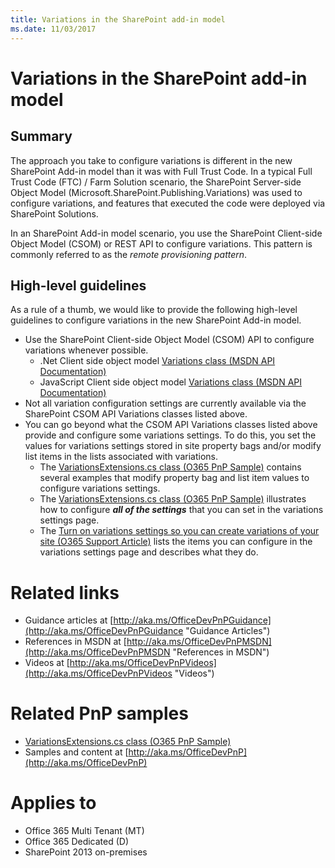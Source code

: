 ```yaml
---
title: Variations in the SharePoint add-in model
ms.date: 11/03/2017
---
```

Variations in the SharePoint add-in model
=========================================

Summary
-------

The approach you take to configure variations is different in the new SharePoint Add-in model than it was with Full Trust Code. In a typical Full Trust Code (FTC) / Farm Solution scenario, the SharePoint Server-side Object Model (Microsoft.SharePoint.Publishing.Variations) was used to configure variations, and features that executed the code were deployed via SharePoint Solutions.

In an SharePoint Add-in model scenario, you use the SharePoint Client-side Object Model (CSOM) or REST API to configure variations. This pattern is commonly referred to as the *remote provisioning pattern*.

High-level guidelines
---------------------

As a rule of a thumb, we would like to provide the following high-level guidelines to configure variations in the new SharePoint Add-in model.

- Use the SharePoint Client-side Object Model (CSOM) API to configure variations whenever possible.
	- .Net Client side object model [Variations class (MSDN API Documentation)](https://msdn.microsoft.com/en-us/library/office/microsoft.sharepoint.client.publishing.variations.aspx)
	- JavaScript Client side object model [Variations class (MSDN API Documentation)](https://msdn.microsoft.com/en-us/library/office/jj994778.aspx)
- Not all variation configuration settings are currently available via the SharePoint CSOM API Variations classes listed above.
- You can go beyond what the CSOM API Variations classes listed above provide and configure some variations settings.  To do this, you set the values for variations settings stored in site property bags and/or modify list items in the lists associated with variations.
	+ The [VariationsExtensions.cs class (O365 PnP Sample)](https://github.com/SharePoint/PnP-Sites-Core/tree/master/Core/OfficeDevPnP.Core/Extensions/VariationExtensions.cs) contains several examples that modify property bag and list item values to configure variations settings.
	+ The [VariationsExtensions.cs class (O365 PnP Sample)](https://github.com/SharePoint/PnP-Sites-Core/blob/master/Core/OfficeDevPnP.Core/Extensions/VariationExtensions.cs) illustrates how to configure ***all of the settings*** that you can set in the variations settings page.
	+ The [Turn on variations settings so you can create variations of your site (O365 Support Article)](https://support.office.com/en-za/article/Turn-on-variations-settings-so-you-can-create-variations-of-your-site-fc021610-bdb5-4b5c-9d59-ce8af6699b4b) lists  the items you can configure in the variations settings page and describes what they do.

Related links
=============

- Guidance articles at [http://aka.ms/OfficeDevPnPGuidance](http://aka.ms/OfficeDevPnPGuidance "Guidance Articles")
- References in MSDN at [http://aka.ms/OfficeDevPnPMSDN](http://aka.ms/OfficeDevPnPMSDN "References in MSDN")
- Videos at [http://aka.ms/OfficeDevPnPVideos](http://aka.ms/OfficeDevPnPVideos "Videos")

Related PnP samples
===================

- [VariationsExtensions.cs class (O365 PnP Sample)](https://github.com/SharePoint/PnP-Sites-Core/blob/master/Core/OfficeDevPnP.Core/Extensions/VariationExtensions.cs)
- Samples and content at [http://aka.ms/OfficeDevPnP](http://aka.ms/OfficeDevPnP)

Applies to
==========
- Office 365 Multi Tenant (MT)
- Office 365 Dedicated (D)
- SharePoint 2013 on-premises
